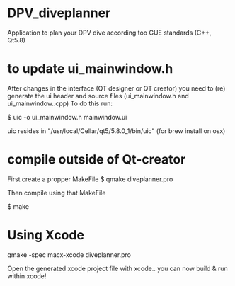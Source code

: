 # DPV_diveplanner
Application to plan your DPV dive according too GUE standards (C++, Qt5.8)


# to update ui_mainwindow.h

After changes in the interface (QT designer or QT creator) you need to (re) generate the ui header and source files (ui_mainwindow.h and ui_mainwindow..cpp)
To do this run:

$ uic -o ui_mainwindow.h mainwindow.ui

uic resides in "/usr/local/Cellar/qt5/5.8.0_1/bin/uic" (for brew install on osx)


# compile outside of Qt-creator

First create a propper MakeFile
$ qmake diveplanner.pro

Then compile using that MakeFile

$ make

# Using Xcode 
qmake -spec macx-xcode diveplanner.pro

Open the generated xcode project file with xcode.. you can now build & run within xcode!


